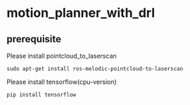# motion_planner_with_drl

## prerequisite
Please install pointcloud_to_laserscan
```
sudo apt-get install ros-melodic-pointcloud-to-laserscan
```

Please install tensorflow(cpu-version)
```
pip install tensorflow
```
